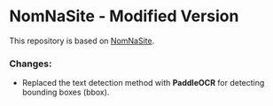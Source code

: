 # NomNaSite - Modified Version

This repository is based on [NomNaSite](https://github.com/ds4v/NomNaSite).  

### Changes:
- Replaced the text detection method with **PaddleOCR** for detecting bounding boxes (bbox).  
